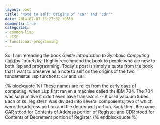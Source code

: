 ```yaml
---
layout: post
title: "Note to self: Origins of 'car' and 'cdr'"
date: 2014-07-07 13:27:32 +0530
comments: true
categories: 
- common-lisp
- LISP
- functional-programming
---
```


So, I am rereading the book _Gentle Introduction to Symbolic Computing_ ([link][touretzky])by Touretzky. I highly recommend the book to people who are new to both lisp and programming. Today's post is simply a quote from the book that I want to preserve as a note to self on the origins of the two fundamental lisp functions: `car` and `cdr`.

{% blockquote %}
These names are relics from the early days of computing, when Lisp first ran on a machine called the IBM 704. The 704 was so primitive it didn't even have transistors -- it used vacuum tubes. Each of its 'registers' was divided into several components, two of which were the address portion and the decrement portion. Back then, the name CAR stood for Contents of Address portion of Register, and CDR stood for Contents of Decrement portion of Register.
{% endblockquote %}

<!--links-->
[touretzky]: http://www.cs.cmu.edu/~dst/LispBook/book.pdf
